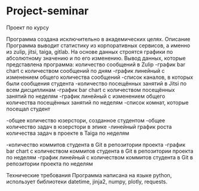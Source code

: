 # Project-seminar
Проект по курсу

Программа создана исключительно в академических целях.
Описание
Программа выводит статистику из корпоративных сервисов, а именно из zulip, jitsi, taiga, gitlab. На основе данных строятся графики по абсолютному значению и по его изменению. Вывод данных, которые представлена программа:
количество сообщений в Zulip
  -график bar chart c количеством сообщений по дням
  -график линейный с изменением общего количества сообщений
  -список каналов, в которых были сообщения студента
  -количество посещённых занятий в Jitsi по всем дисциплинам
  -график bar chart c количеством посещённых занятий по неделям
  -график линейный с изменением общего количества посещённых занятий по неделям
  -список комнат, которые посещал студент

  -общее количество юзерстори, созданное студентом
  -общее количество задач в юзерстори в эпике
  -линейный график роста количества задач в проекте в Taiga по неделям

  -количество коммитов студента в Git в репозитории проекта
  -график bar chart c количеством коммитов студента в Git в репозитории проекта по неделям
  -график линейный с количеством коммитов студента в Git в репозитории проекта по неделям

Технические требования
Программа написана на языке python, использует библиотеки datetime, jinja2, numpy, plotly, requests.
